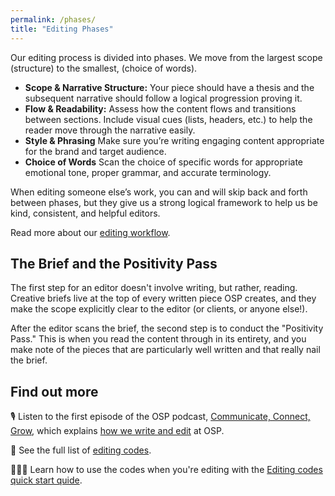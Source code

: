 ```yaml
---
permalink: /phases/
title: "Editing Phases"
---
```


Our editing process is divided into phases. We move from the largest scope (structure) to the smallest, (choice of words). 

* **Scope & Narrative Structure:** Your piece should have a thesis and the subsequent narrative should follow a logical progression proving it.
* **Flow & Readability:** Assess how the content flows and transitions between sections. Include visual cues (lists, headers, etc.) to help the reader move through the narrative easily. 
* **Style & Phrasing** Make sure you’re writing engaging content appropriate for the brand and target audience.
* **Choice of Words** Scan the choice of specific words for appropriate emotional tone, proper grammar, and accurate terminology. 

When editing someone else’s work, you can and will skip back and forth between phases, but they give us a strong logical framework to help us be kind, consistent, and helpful editors.

Read more about our [editing workflow](workflow.md).

## The Brief and the Positivity Pass

The first step for an editor doesn't involve writing, but rather, reading. Creative briefs live at the top of every written piece OSP creates, and they make the scope explicitly clear to the editor (or clients, or anyone else!). 

After the editor scans the brief, the second step is to conduct the "Positivity Pass." This is when you read the content through in its entirety, and you make note of the pieces that are particularly well written and that really nail the brief. 

## Find out more

🎙 Listen to the first episode of the OSP podcast, [Communicate, Connect, Grow](https://www.youtube.com/channel/UCK1FgQnuVwknf_CWenjZSMw), which explains [how we write and edit](https://openstrategypartners.com/how-we-write-and-edit-at-osp-podcast-s1e1) at OSP.

📝 See the full list of [editing codes](codes.md).

👩🏼‍🎓 Learn how to use the codes when you're editing with the [Editing codes quick start quide](https://openstrategypartners.com/editing-codes-quick-start-guide).
